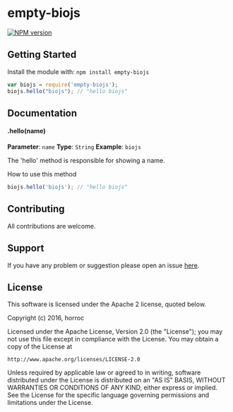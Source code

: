 # empty-biojs

[![NPM version](http://img.shields.io/npm/v/empty-biojs.svg)](https://www.npmjs.org/package/empty-biojs) 

> 

## Getting Started
Install the module with: `npm install empty-biojs`

```javascript
var biojs = require('empty-biojs');
biojs.hello("biojs"); // "hello biojs"
```

## Documentation

#### .hello(name)

**Parameter**: `name`
**Type**: `String`
**Example**: `biojs`

The 'hello' method is responsible for showing a name.

How to use this method

```javascript
biojs.hello('biojs'); // "hello biojs"
```

## Contributing

All contributions are welcome.

## Support

If you have any problem or suggestion please open an issue [here](https://github.com/horroc/empty-biojs/issues).

## License 
This software is licensed under the Apache 2 license, quoted below.

Copyright (c) 2016, horroc

Licensed under the Apache License, Version 2.0 (the "License"); you may not
use this file except in compliance with the License. You may obtain a copy of
the License at

    http://www.apache.org/licenses/LICENSE-2.0

Unless required by applicable law or agreed to in writing, software
distributed under the License is distributed on an "AS IS" BASIS, WITHOUT
WARRANTIES OR CONDITIONS OF ANY KIND, either express or implied. See the
License for the specific language governing permissions and limitations under
the License.
